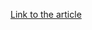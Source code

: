 [Link to the article](https://blog.trendmicro.com/trendlabs-security-intelligence/a-closer-look-at-the-locky-poser-pylocky-ransomware/)
